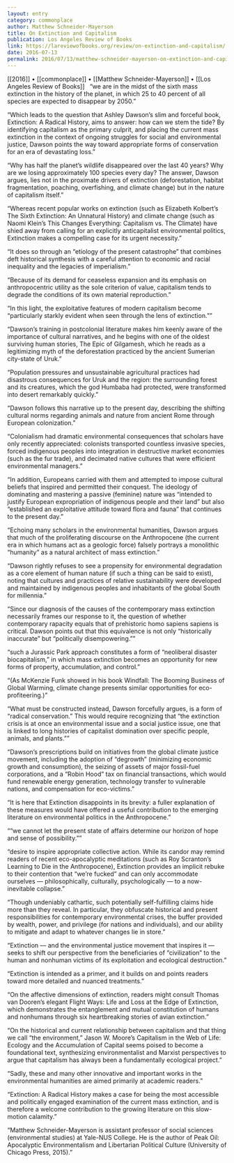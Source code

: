 ```yaml
---
layout: entry
category: commonplace
author: Matthew Schneider-Mayerson
title: On Extinction and Capitalism
publication: Los Angeles Review of Books
link: https://lareviewofbooks.org/review/on-extinction-and-capitalism/
date: 2016-07-13
permalink: 2016/07/13/matthew-schneider-mayerson-on-extinction-and-capitalism
---
```


[[2016]] • [[commonplace]] • [[Matthew Schneider-Mayerson]] • [[Los Angeles Review of Books]]
 
“we are in the midst of the sixth mass extinction in the history of the planet, in which 25 to 40 percent of all species are expected to disappear by 2050.”

“Which leads to the question that Ashley Dawson’s slim and forceful book, Extinction: A Radical History, aims to answer: how can we stem the tide? By identifying capitalism as the primary culprit, and placing the current mass extinction in the context of ongoing struggles for social and environmental justice, Dawson points the way toward appropriate forms of conservation for an era of devastating loss.”

“Why has half the planet’s wildlife disappeared over the last 40 years? Why are we losing approximately 100 species every day? The answer, Dawson argues, lies not in the proximate drivers of extinction (deforestation, habitat fragmentation, poaching, overfishing, and climate change) but in the nature of capitalism itself.”

“Whereas recent popular works on extinction (such as Elizabeth Kolbert’s The Sixth Extinction: An Unnatural History) and climate change (such as Naomi Klein’s This Changes Everything: Capitalism vs. The Climate) have shied away from calling for an explicitly anticapitalist environmental politics, Extinction makes a compelling case for its urgent necessity.”

“It does so through an “etiology of the present catastrophe” that combines deft historical synthesis with a careful attention to economic and racial inequality and the legacies of imperialism.”

“Because of its demand for ceaseless expansion and its emphasis on anthropocentric utility as the sole criterion of value, capitalism tends to degrade the conditions of its own material reproduction.”

“In this light, the exploitative features of modern capitalism become “particularly starkly evident when seen through the lens of extinction.””

“Dawson’s training in postcolonial literature makes him keenly aware of the importance of cultural narratives, and he begins with one of the oldest surviving human stories, The Epic of Gilgamesh, which he reads as a legitimizing myth of the deforestation practiced by the ancient Sumerian city-state of Uruk.”

“Population pressures and unsustainable agricultural practices had disastrous consequences for Uruk and the region: the surrounding forest and its creatures, which the god Humbaba had protected, were transformed into desert remarkably quickly.”

“Dawson follows this narrative up to the present day, describing the shifting cultural norms regarding animals and nature from ancient Rome through European colonization.”

“Colonialism had dramatic environmental consequences that scholars have only recently appreciated: colonists transported countless invasive species, forced indigenous peoples into integration in destructive market economies (such as the fur trade), and decimated native cultures that were efficient environmental managers.”

“In addition, Europeans carried with them and attempted to impose cultural beliefs that inspired and permitted their conquest. The ideology of dominating and mastering a passive (feminine) nature was “intended to justify European expropriation of indigenous people and their land” but also “established an exploitative attitude toward flora and fauna” that continues to the present day.”

“Echoing many scholars in the environmental humanities, Dawson argues that much of the proliferating discourse on the Anthropocene (the current era in which humans act as a geologic force) falsely portrays a monolithic “humanity” as a natural architect of mass extinction.”

“Dawson rightly refuses to see a propensity for environmental degradation as a core element of human nature (if such a thing can be said to exist), noting that cultures and practices of relative sustainability were developed and maintained by indigenous peoples and inhabitants of the global South for millennia.”

“Since our diagnosis of the causes of the contemporary mass extinction necessarily frames our response to it, the question of whether contemporary rapacity equals that of prehistoric homo sapiens sapiens is critical. Dawson points out that this equivalence is not only “historically inaccurate” but “politically disempowering.””

“such a Jurassic Park approach constitutes a form of “neoliberal disaster biocapitalism,” in which mass extinction becomes an opportunity for new forms of property, accumulation, and control.”

“(As McKenzie Funk showed in his book Windfall: The Booming Business of Global Warming, climate change presents similar opportunities for eco-profiteering.)”

“What must be constructed instead, Dawson forcefully argues, is a form of “radical conservation.” This would require recognizing that “the extinction crisis is at once an environmental issue and a social justice issue, one that is linked to long histories of capitalist domination over specific people, animals, and plants.””

“Dawson’s prescriptions build on initiatives from the global climate justice movement, including the adoption of “degrowth” (minimizing economic growth and consumption), the seizing of assets of major fossil-fuel corporations, and a “Robin Hood” tax on financial transactions, which would fund renewable energy generation, technology transfer to vulnerable nations, and compensation for eco-victims.”

“It is here that Extinction disappoints in its brevity: a fuller explanation of these measures would have offered a useful contribution to the emerging literature on environmental politics in the Anthropocene.”

““we cannot let the present state of affairs determine our horizon of hope and sense of possibility.””

“desire to inspire appropriate collective action. While its candor may remind readers of recent eco-apocalyptic meditations (such as Roy Scranton’s Learning to Die in the Anthropocene), Extinction provides an implicit rebuke to their contention that “we’re fucked” and can only accommodate ourselves — philosophically, culturally, psychologically — to a now-inevitable collapse.”

“Though undeniably cathartic, such potentially self-fulfilling claims hide more than they reveal. In particular, they obfuscate historical and present responsibilities for contemporary environmental crises, the buffer provided by wealth, power, and privilege (for nations and individuals), and our ability to mitigate and adapt to whatever changes lie in store.”

“Extinction — and the environmental justice movement that inspires it — seeks to shift our perspective from the beneficiaries of “civilization” to the human and nonhuman victims of its exploitation and ecological destruction.”

“Extinction is intended as a primer, and it builds on and points readers toward more detailed and nuanced treatments.”

“On the affective dimensions of extinction, readers might consult Thomas van Dooren’s elegant Flight Ways: Life and Loss at the Edge of Extinction, which demonstrates the entanglement and mutual constitution of humans and nonhumans through six heartbreaking stories of avian extinction.”

“On the historical and current relationship between capitalism and that thing we call “the environment,” Jason W. Moore’s Capitalism in the Web of Life: Ecology and the Accumulation of Capital seems poised to become a foundational text, synthesizing environmentalist and Marxist perspectives to argue that capitalism has always been a fundamentally ecological project.”

“Sadly, these and many other innovative and important works in the environmental humanities are aimed primarily at academic readers.”

“Extinction: A Radical History makes a case for being the most accessible and politically engaged examination of the current mass extinction, and is therefore a welcome contribution to the growing literature on this slow-motion calamity.”

“Matthew Schneider-Mayerson is assistant professor of social sciences (environmental studies) at Yale-NUS College. He is the author of Peak Oil: Apocalyptic Environmentalism and Libertarian Political Culture (University of Chicago Press, 2015).”

